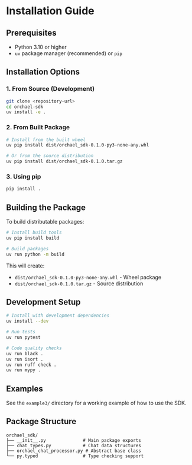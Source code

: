 # Installation Guide

## Prerequisites

- Python 3.10 or higher
- `uv` package manager (recommended) or `pip`

## Installation Options

### 1. From Source (Development)

```bash
git clone <repository-url>
cd orchael-sdk
uv install -e .
```

### 2. From Built Package

```bash
# Install from the built wheel
uv pip install dist/orchael_sdk-0.1.0-py3-none-any.whl

# Or from the source distribution
uv pip install dist/orchael_sdk-0.1.0.tar.gz
```

### 3. Using pip

```bash
pip install .
```

## Building the Package

To build distributable packages:

```bash
# Install build tools
uv pip install build

# Build packages
uv run python -m build
```

This will create:
- `dist/orchael_sdk-0.1.0-py3-none-any.whl` - Wheel package
- `dist/orchael_sdk-0.1.0.tar.gz` - Source distribution

## Development Setup

```bash
# Install with development dependencies
uv install --dev

# Run tests
uv run pytest

# Code quality checks
uv run black .
uv run isort .
uv run ruff check .
uv run mypy .
```

## Examples

See the `example3/` directory for a working example of how to use the SDK.

## Package Structure

```
orchael_sdk/
├── __init__.py              # Main package exports
├── chat_types.py            # Chat data structures
├── orchael_chat_processor.py # Abstract base class
└── py.typed                 # Type checking support
```
